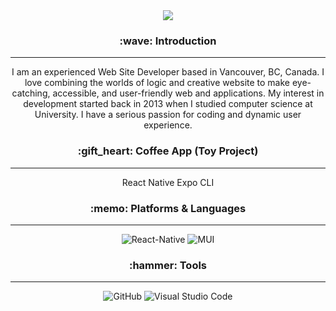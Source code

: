 


<div align=center>

<img src="https://capsule-render.vercel.app/api?type=cylinder&color=auto&text=Hello%20World!&fontAlignY=45&fontSize=40&height=120&animation=blinking&desc=My%20name%20is%20Kim%20:)&descAlignY=70" />

<h3> :wave: Introduction </h3>
<hr/>
  <p>I am an experienced Web Site Developer based in Vancouver, BC, Canada. I love combining the worlds of logic and creative website to make eye-catching, accessible, and    user-friendly web and applications. My interest in development started back in 2013 when I studied computer science at University. I have a serious passion for coding    and dynamic user experience. </p>


  <h3> :gift_heart: Coffee App (Toy Project)  </h3>
  <hr/>
  <p> React Native Expo CLI </p>
  
  

<h3> :memo: Platforms & Languages  </h3>
<hr/>

![React-Native](https://img.shields.io/badge/React-61DAFB.svg?&style=for-the-badge&logo=React&logoColor=white)
![MUI](https://img.shields.io/badge/MUI-007FFF.svg?&style=for-the-badge&logo=MUI&logoColor=white)

<h3> :hammer: Tools </h3>
<hr/>


![GitHub](https://img.shields.io/badge/GitHub-181717.svg?&style=for-the-badge&logo=GitHub&logoColor=white)
![Visual Studio Code](https://img.shields.io/badge/VisualStudioCode-007ACC.svg?&style=for-the-badge&logo=GitHub&logoColor=white)



</div>


